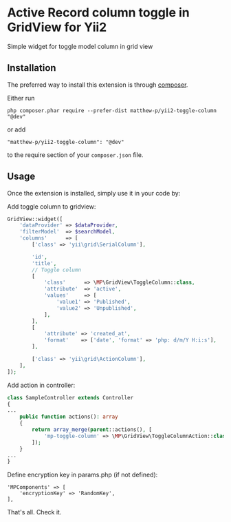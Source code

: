 Active Record column toggle in GridView for Yii2
===========================
Simple widget for toggle model column in grid view

Installation
------------

The preferred way to install this extension is through [composer](http://getcomposer.org/download/).

Either run

```
php composer.phar require --prefer-dist matthew-p/yii2-toggle-column "@dev"
```

or add

```
"matthew-p/yii2-toggle-column": "@dev"
```

to the require section of your `composer.json` file.

Usage
-----

Once the extension is installed, simply use it in your code by:

Add toggle column to gridview:
```php
GridView::widget([
    'dataProvider' => $dataProvider,
    'filterModel'  => $searchModel,
    'columns'      => [
        ['class' => 'yii\grid\SerialColumn'],

        'id',
        'title',
        // Toggle column
        [
            'class'      => \MP\GridView\ToggleColumn::class,
            'attribute'  => 'active',
            'values'     => [
                'value1' => 'Published',
                'value2' => 'Unpublished',
            ],
        ],
        [
            'attribute' => 'created_at',
            'format'    => ['date', 'format' => 'php: d/m/Y H:i:s'],
        ],

        ['class' => 'yii\grid\ActionColumn'],
    ],
]);
```

Add action in controller:
```php
class SampleController extends Controller
{
...
    public function actions(): array
    {
        return array_merge(parent::actions(), [
            'mp-toggle-column' => \MP\GridView\ToggleColumnAction::class,
        ]);
    }
...
}
```

Define encryption key in params.php (if not defined):
```
'MPComponents' => [
    'encryptionKey' => 'RandomKey',
],
```

That's all. Check it.